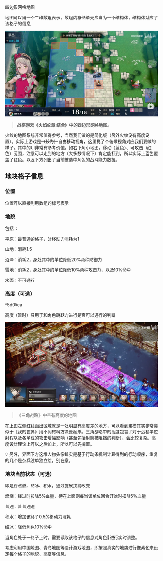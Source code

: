 四边形网格地图

地图可以用一个二维数组表示，数组内存储单元应当为一个结构体，结构体对应了该格子的信息

![Untitled](https://github.com/Embraccce/Wisdom-and-Valor-Three-Kingdoms/blob/main/Game%20Design/%E5%9B%BE%E5%BA%93/Untitled.png?raw=true)

> **战棋游戏《火焰纹章 结合》中的四边形网格地图。**
> 

火纹的地图系统非常值得参考，当然我们做的是简化版（另外火纹没有高度设置）。实际上游戏是~~（较为）~~自由移动视角，这里挑了个俯瞰视角对应我们要做的样子。其中的UI非常有参考价值，如右下角小地图，移动（蓝色）、可攻击（红色）范围，注意可以走到的地方（大多数情况下）肯定能打到，所以实际上蓝色覆盖了红色。以及下方列出了当前被选中角色的战斗能力数据。

## 地块格子信息

### 位置

位置可以直接利用数组的标号表示

### 地貌

包括 ：

平原：最普通的格子，对移动力消耗为1

山地：消耗1.5

沼泽：消耗2，身处其中的单位降低20%两种防御力

雪地：消耗2，身处其中的单位降低10%两种攻击力，以及10%命中

水面：不可通行

### 高度（可选）

^5d05ca

高度（暂时）只用于和角色跳跃力进行是否可以通行的判断

![Untitled](https://github.com/Embraccce/Wisdom-and-Valor-Three-Kingdoms/blob/main/Game%20Design/%E5%9B%BE%E5%BA%93/Untitled%201.png?raw=true)

> 《三角战略》中带有高度的地图
> 

在上图左侧红线画出区域就是一处明显有高度差的地方，可以看到建模其实非常类似于《我的世界》用不同材料方块叠起来。三角战略中的高度包含了对于远程单位射程以及各单位的攻击增幅影响（甚至包括射箭被阻挡的判断），会比较复杂。高度设计理论上可以之后加上，所以可以先搁置。

<aside>
💡 另外，界面下方这堆人物头像其实是基于行动条机制计算得到的行动顺序，重复的几个是杂兵没单独立绘，别在意。

</aside>

### 地块当前状态（可选）

即是否点燃、结冰、积水，通过施展技能改变

燃烧：经过时扣除5%血量，待在上面则每当该单位回合开始时扣除5%血量

普通：普普通通

积水：增加该格子0.5的移动力消耗

结冰：降低角色10%命中

当角色处于一格子上时，需要读取该格子的信息对角色进行实时调整。

考虑利用中国地图、青岛地图等设计游戏地图，即按照真实的地势进行像素化来设定每个格子的地貌、高度等信息。
